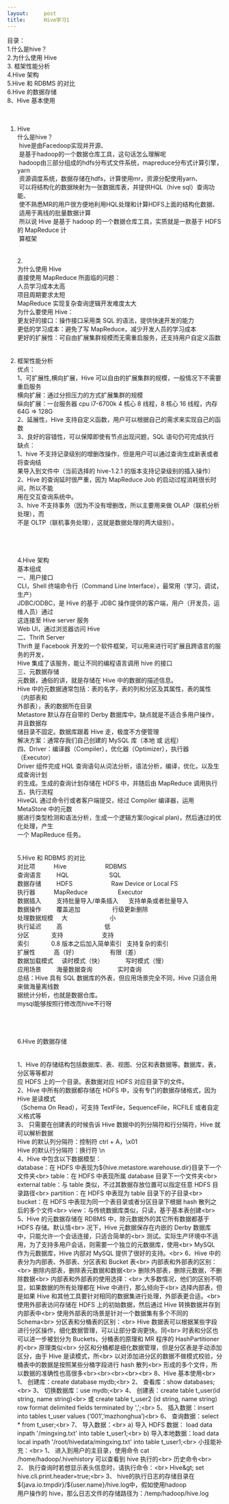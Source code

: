```yaml
---
layout:     post
title:      Hive学习1
---
```

<div id="article_content" class="article_content clearfix csdn-tracking-statistics" data-pid="blog" data-mod="popu_307" data-dsm="post">
								            <link rel="stylesheet" href="https://csdnimg.cn/release/phoenix/template/css/ck_htmledit_views-f76675cdea.css">
						<div class="htmledit_views" id="content_views">
                
目录：<br>
1.什么是hive？<br>
2.为什么使用 Hive<br>
3. 框架性能分析<br>
4.Hive 架构<br>
5.Hive 和 RDBMS 的对比<br>
6.Hive 的数据存储<br>
8、Hive 基本使用<br><br><br>
1. Hive<br>
什么是hive？<br>
 hive是由Facedoop实现并开源、<br>
 是基于hadoop的一个数据仓库工具，这句话怎么理解呢<br>
 hadoop由三部分组成的hdfs分布式文件系统，mapreduce分布式计算引擎，yarn<br>
 资源调度系统，数据存储在hdfs，计算使用mr，资源分配使用yarn、<br>
 可以将结构化的数据映射为一张数据库表，并提供HQL（hive sql）查询功能、<br>
 使不熟悉MR的用户很方便地利用HQL处理和计算HDFS上面的结构化数据、 <br>
 适用于离线的批量数据计算<br>
 所以说 Hive 是基于 hadoop 的一个数据仓库工具，实质就是一款基于 HDFS 的 MapReduce 计<br>
 算框架<br><br><br>
2.<br>
为什么使用 Hive<br>
直接使用 MapReduce 所面临的问题：<br>
人员学习成本太高<br>
项目周期要求太短<br>
MapReduce 实现复杂查询逻辑开发难度太大<br>
为什么要使用 Hive：<br>
更友好的接口：操作接口采用类 SQL 的语法，提供快速开发的能力<br>
更低的学习成本：避免了写 MapReduce，减少开发人员的学习成本<br>
更好的扩展性：可自由扩展集群规模而无需重启服务，还支持用户自定义函数<br>
 <br>
 <br>
3. 框架性能分析<br>
优点：<br>
1、可扩展性,横向扩展，Hive 可以自由的扩展集群的规模，一般情况下不需要重启服务<br>
横向扩展：通过分担压力的方式扩展集群的规模<br>
纵向扩展：一台服务器 cpu i7-6700k 4 核心 8 线程，8 核心 16 线程，内存 64G =&gt; 128G<br>
2、延展性，Hive 支持自定义函数，用户可以根据自己的需求来实现自己的函数<br>
3、良好的容错性，可以保障即使有节点出现问题，SQL 语句仍可完成执行<br>
缺点：<br>
1、hive 不支持记录级别的增删改操作，但是用户可以通过查询生成新表或者将查询结<br>
果导入到文件中（当前选择的 hive-1.2.1 的版本支持记录级别的插入操作）<br>
2、Hive 的查询延时很严重，因为 MapReduce Job 的启动过程消耗很长时间，所以不能<br>
用在交互查询系统中。<br>
3、hive 不支持事务（因为不没有增删改，所以主要用来做 OLAP（联机分析处理），而<br>
不是 OLTP（联机事务处理），这就是数据处理的两大级别）。<br><br><br><br><br>
4.Hive 架构<br>
基本组成<br>
一、用户接口<br>
CLI，Shell 终端命令行（Command Line Interface），最常用（学习，调试，生产）<br>
JDBC/ODBC，是 Hive 的基于 JDBC 操作提供的客户端，用户（开发员，运维人员）通过<br>
这连接至 Hive server 服务<br>
Web UI，通过浏览器访问 Hive<br>
二、Thrift Server<br>
Thrift 是 Facebook 开发的一个软件框架，可以用来进行可扩展且跨语言的服务的开发，<br>
Hive 集成了该服务，能让不同的编程语言调用 hive 的接口<br>
三、元数据存储<br>
元数据，通俗的讲，就是存储在 Hive 中的数据的描述信息。<br>
Hive 中的元数据通常包括：表的名字，表的列和分区及其属性，表的属性（内部表和<br>
外部表），表的数据所在目录<br>
Metastore 默认存在自带的 Derby 数据库中。缺点就是不适合多用户操作，并且数据存<br>
储目录不固定。数据库跟着 Hive 走，极度不方便管理<br>
解决方案：通常存我们自己创建的 MySQL 库（本地 或 远程）<br>
四、Driver：编译器（Compiler），优化器（Optimizer），执行器（Executor）<br>
Driver 组件完成 HQL 查询语句从词法分析，语法分析，编译，优化，以及生成查询计划<br>
的生成。生成的查询计划存储在 HDFS 中，并随后由 MapReduce 调用执行<br>
五、执行流程<br>
HiveQL 通过命令行或者客户端提交，经过 Compiler 编译器，运用 MetaStore 中的元数<br>
据进行类型检测和语法分析，生成一个逻辑方案(logical plan)，然后通过的优化处理，产生<br>
一个 MapReduce 任务。<br><br><br>
5.Hive 和 RDBMS 的对比<br>
对比项           Hive                       RDBMS<br>
查询语言         HQL                        SQL<br>
数据存储         HDFS                       Raw Device or Local FS<br>
执行器           MapReduce                  Executor<br>
数据插入         支持批量导入/单条插入      支持单条或者批量导入<br>
数据操作         覆盖追加                   行级更新删除<br>
处理数据规模     大                         小<br>
执行延迟         高                         低<br>
分区             支持                       支持<br>
索引             0.8 版本之后加入简单索引   支持复杂的索引<br>
扩展性           高（好）                   有限（差）<br>
数据加载模式     读时模式（快）             写时模式（慢）<br>
应用场景         海量数据查询               实时查询<br>
总结：Hive 具有 SQL 数据库的外表，但应用场景完全不同，Hive 只适合用来做海量离线数<br>
据统计分析，也就是数据仓库。<br>
mysql能够按照行修改而hive不行呀<br><br><br><br><br>
6.Hive 的数据存储<br><br><br>
1、Hive 的存储结构包括数据库、表、视图、分区和表数据等。数据库，表，分区等等都对<br>
应 HDFS 上的一个目录。表数据对应 HDFS 对应目录下的文件。<br>
2、Hive 中所有的数据都存储在 HDFS 中，没有专门的数据存储格式，因为 Hive 是读模式<br>
（Schema On Read），可支持 TextFile，SequenceFile，RCFILE 或者自定义格式等<br>
3、 只需要在创建表的时候告诉 Hive 数据中的列分隔符和行分隔符，Hive 就可以解析数据<br>
Hive 的默认列分隔符：控制符 ctrl + A，\x01<br>
Hive 的默认行分隔符：换行符 \n<br>
4、Hive 中包含以下数据模型：<br>
database：在 HDFS 中表现为${hive.metastore.warehouse.dir}目录下一个文件夹<br>
table：在 HDFS 中表现所属 database 目录下一个文件夹<br>
external table：与 table 类似，不过其数据存放位置可以指定任意 HDFS 目录路径<br>
partition：在 HDFS 中表现为 table 目录下的子目录<br>
bucket：在 HDFS 中表现为同一个表目录或者分区目录下根据 hash 散列之后的多个文件<br>
view：与传统数据库类似，只读，基于基本表创建<br>
5、Hive 的元数据存储在 RDBMS 中，除元数据外的其它所有数据都基于 HDFS 存储。默认情<br>
况下，Hive 元数据保存在内嵌的 Derby 数据库中，只能允许一个会话连接，只适合简单的<br>
测试。实际生产环境中不适用，为了支持多用户会话，则需要一个独立的元数据库，使用<br>
MySQL 作为元数据库，Hive 内部对 MySQL 提供了很好的支持。<br>
6、Hive 中的表分为内部表、外部表、分区表和 Bucket 表<br>
内部表和外部表的区别：<br>
删除内部表，删除表元数据和数据<br>
删除外部表，删除元数据，不删除数据<br>
内部表和外部表的使用选择：<br>
大多数情况，他们的区别不明显，如果数据的所有处理都在 Hive 中进行，那么倾向于<br>
选择内部表，但是如果 Hive 和其他工具要针对相同的数据集进行处理，外部表更合适。<br>
使用外部表访问存储在 HDFS 上的初始数据，然后通过 Hive 转换数据并存到内部表中<br>
使用外部表的场景是针对一个数据集有多个不同的 Schema<br>
分区表和分桶表的区别：<br>
Hive 数据表可以根据某些字段进行分区操作，细化数据管理，可以让部分查询更快。同<br>
时表和分区也可以进一步被划分为 Buckets，分桶表的原理和 MR 程序的 HashPartitioner 的<br>
原理类似<br>
分区和分桶都是细化数据管理，但是分区表是手动添加区分，由于 Hive 是读模式，所<br>
以对添加进分区的数据不做模式校验，分桶表中的数据是按照某些分桶字段进行 hash 散列<br>
形成的多个文件，所以数据的准确性也高很多<br><br><br><br><br>
8、Hive 基本使用<br>
1、 创建库：create database mydb;<br>
2、 查看库：show databases;<br>
3、 切换数据库：use mydb;<br>
4、 创建表：create table t_user(id string, name string)<br>
或 create table t_user2 (id string, name string) row format delimited fields terminated by ',';<br>
5、 插入数据：insert into tables t_user values (‘001’,’mazhonghua’)<br>
6、 查询数据：select * from t_user;<br>
7、 导入数据：<br>
a) 导入 HDFS 数据： load data inpath '/mingxing.txt' into table t_user1;<br>
b) 导入本地数据：load data local inpath '/root/hivedata/mingxing.txt' into table t_user1;<br>
小技能补充：<br>
1、 进入到用户的主目录，使用命令 cat /home/hadoop/.hivehistory 可以查看到 hive 执行的<br>
历史命令<br>
2、 执行查询时若想显示表头信息时，请执行命令：<br>
Hive&gt; set hive.cli.print.header=true;<br>
3、 hive的执行日志的存储目录在${java.io.tmpdir}/${user.name}/hive.log中，假如使用hadoop<br>
用户操作的 hive，那么日志文件的存储路径为：/temp/hadoop/hive.log<br><br><br><br><br><br><br><br><br><br><br><br><br><br><br><br><br><br><br><br><br><br><br><br><br><br><br><br><br><br>            </div>
                </div>